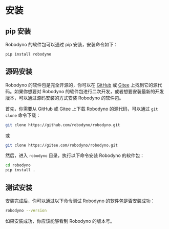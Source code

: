 # 安装

## pip 安装

Robodyno 的软件包可以通过 pip 安装，安装命令如下：

```bash
pip install robodyno
```

## 源码安装

Robodyno 的软件包是完全开源的，你可以在 [GitHub](https://github.com/robodyno/robodyno) 或 [Gitee](https://gitee.com/robodyno/robodyno) 上找到它的源代码。如果你想要对 Robodyno 的软件包进行二次开发，或者想要安装最新的开发版本，可以通过源码安装的方式安装 Robodyno 的软件包。

首先，你需要从 GitHub 或 Gitee 上下载 Robodyno 的源代码，可以通过 `git clone` 命令下载：

```bash
git clone https://github.com/robodyno/robodyno.git
```

或

```bash
git clone https://gitee.com/robodyno/robodyno.git
```

然后，进入 `robodyno` 目录，执行以下命令安装 Robodyno 的软件包：

```bash
cd robodyno
pip install .
```

## 测试安装

安装完成后，你可以通过以下命令测试 Robodyno 的软件包是否安装成功：

```bash
robodyno --version
```

如果安装成功，你应该能够看到 Robodyno 的版本号。
